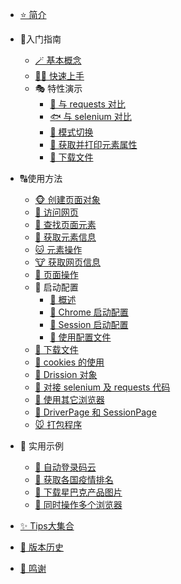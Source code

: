 * [⭐️ 简介](README.md)

* 🧭入门指南
    * [🪄 基本概念](入门指南\基本概念.md)
    * [🖐🏻 快速上手](入门指南\快速上手.md)
    * 🎭 特性演示
        * [🐙 与 requests 对比](入门指南\特性演示\与requests代码对比.md)
        * [🐟 与 selenium 对比](入门指南\特性演示\与selenium代码对比.md)
        * [🦈 模式切换](入门指南\特性演示\模式切换.md)
        * [🐳 获取并打印元素属性](入门指南\特性演示\获取并打印元素属性.md)
        * [🐬 下载文件](入门指南\特性演示\下载文件.md)

* 🔠使用方法
    * [🐵 创建页面对象](使用方法\创建页面对象.md)
    * [🦊 访问网页](使用方法\访问网页.md)
    * [🐶 查找页面元素](使用方法\查找页面元素.md)
    * [🦝 获取元素信息](使用方法\获取元素信息.md)
    * [🐱 元素操作](使用方法\元素操作.md)
    * [🐮 获取网页信息](使用方法\获取网页信息.md)
    * [🐷 页面操作](使用方法\页面操作.md)
    * 🐻 启动配置
        * [🐉 概述](使用方法\启动配置\概述.md)
        * [🦖 Chrome 启动配置]('使用方法\启动配置\Chrome启动配置.md')
        * [🦕 Session 启动配置](使用方法\启动配置\Session启动配置.md)
        * [🐊 使用配置文件](使用方法\启动配置\使用配置文件.md)
  * [🐼 下载文件](使用方法\下载文件.md)
  * [🐨 cookies 的使用](使用方法\cookies的使用.md)
  * [🐰 Drission 对象](使用方法\Drission对象.md)
  * [🐹 对接 selenium 及 requests 代码](使用方法\对接selenium及requests代码.md)
  * [🦇 使用其它浏览器](使用方法\使用其它浏览器.md)
  * [🦒 DriverPage 和 SessionPage](使用方法\DriverPage和SessionPage.md)
  * [🐭 打包程序](使用方法\打包程序.md)

* 💖 实用示例
    * [🧡 自动登录码云](实用示例\自动登录码云.md)
    * [🧡 获取各国疫情排名](实用示例\获取各国疫情排名.md)
    * [🧡 下载星巴克产品图片](实用示例\下载星巴克产品图片.md)
    * [🧡 同时操作多个浏览器](实用示例\同时操作多个浏览器.md)

* [✨️ Tips大集合](Tips大集合.md)
* [🎯️ 版本历史](版本历史.md)
* [💐 鸣谢](鸣谢.md)

